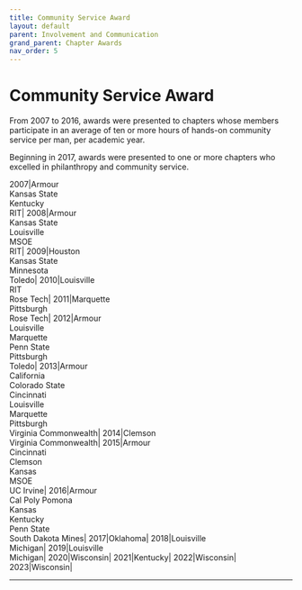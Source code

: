 ```yaml
---
title: Community Service Award
layout: default
parent: Involvement and Communication
grand_parent: Chapter Awards
nav_order: 5
---
```

# Community Service Award

From 2007 to 2016, awards were presented to chapters whose members participate in an average of ten or more hours of hands-on community service per man, per academic year.

Beginning in 2017, awards were presented to one or more chapters who excelled in philanthropy and community service.

2007|Armour<br>Kansas State<br>Kentucky<br>RIT|
2008|Armour<br>Kansas State<br>Louisville<br>MSOE<br>RIT|
2009|Houston<br>Kansas State<br>Minnesota<br>Toledo|
2010|Louisville<br>RIT<br>Rose Tech|
2011|Marquette<br>Pittsburgh<br>Rose Tech|
2012|Armour<br>Louisville<br>Marquette<br>Penn State<br>Pittsburgh<br>Toledo|
2013|Armour<br>California<br>Colorado State<br>Cincinnati<br>Louisville<br>Marquette<br>Pittsburgh<br>Virginia Commonwealth|
2014|Clemson<br>Virginia Commonwealth|
2015|Armour<br>Cincinnati<br>Clemson<br>Kansas<br>MSOE<br>UC Irvine|
2016|Armour<br>Cal Poly Pomona<br>Kansas<br>Kentucky<br>Penn State<br>South Dakota Mines|
2017|Oklahoma|
2018|Louisville<br>Michigan|
2019|Louisville<br>Michigan|
2020|Wisconsin|
2021|Kentucky|
2022|Wisconsin|
2023|Wisconsin|

----